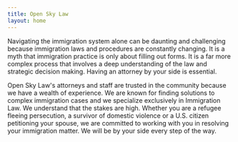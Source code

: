 ```yaml
---
title: Open Sky Law
layout: home
---
```


Navigating the immigration system alone can be daunting and challenging because immigration laws and procedures are constantly changing. It is a myth that immigration practice is only about filling out forms. It is a far more complex process that involves a deep understanding of the law and strategic decision making. Having an attorney by your side is essential.

Open Sky Law's attorneys and staff are trusted in the community because we have a wealth of experience. We are known for finding solutions to complex immigration cases and we specialize exclusively in Immigration Law. We understand that the stakes are high. Whether you are a refugee fleeing persecution, a survivor of domestic violence or a U.S. citizen petitioning your spouse, we are committed to working with you in resolving your immigration matter. We will be by your side every step of the way.
